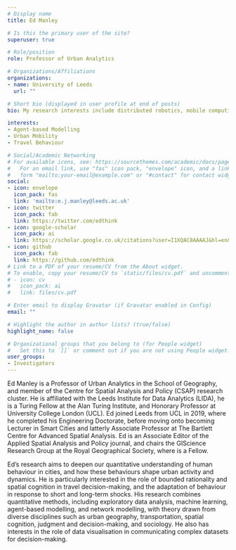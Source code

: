 ```yaml
---
# Display name
title: Ed Manley

# Is this the primary user of the site?
superuser: true

# Role/position
role: Professor of Urban Analytics

# Organizations/Affiliations
organizations:
- name: University of Leeds
  url: ""

# Short bio (displayed in user profile at end of posts)
bio: My research interests include distributed robotics, mobile computing and programmable matter.

interests:
- Agent-based Modelling
- Urban Mobility
- Travel Behaviour

# Social/Academic Networking
# For available icons, see: https://sourcethemes.com/academic/docs/page-builder/#icons
#   For an email link, use "fas" icon pack, "envelope" icon, and a link in the
#   form "mailto:your-email@example.com" or "#contact" for contact widget.
social:
- icon: envelope
  icon_pack: fas
  link: 'mailto:e.j.manley@leeds.ac.uk'
- icon: twitter
  icon_pack: fab
  link: https://twitter.com/edthink
- icon: google-scholar
  icon_pack: ai
  link: https://scholar.google.co.uk/citations?user=I1XQAC8AAAAJ&hl=en&oi=ao
- icon: github
  icon_pack: fab
  link: https://github.com/edthink
# Link to a PDF of your resume/CV from the About widget.
# To enable, copy your resume/CV to `static/files/cv.pdf` and uncomment the lines below.
# - icon: cv
#   icon_pack: ai
#   link: files/cv.pdf

# Enter email to display Gravatar (if Gravatar enabled in Config)
email: ""

# Highlight the author in author lists? (true/false)
highlight_name: false

# Organizational groups that you belong to (for People widget)
#   Set this to `[]` or comment out if you are not using People widget.
user_groups:
- Investigators
---
```


Ed Manley is a Professor of Urban Analytics in the School of Geography, and member of the Centre for Spatial Analysis and Policy (CSAP) research cluster. He is affiliated with the Leeds Institute for Data Analytics (LIDA), he is a Turing Fellow at the Alan Turing Institute, and Honorary Professor at University College London (UCL). Ed joined Leeds from UCL in 2019, where he completed his Engineering Doctorate, before moving onto becoming Lecturer in Smart Cities and latterly Associate Professor at The Bartlett Centre for Advanced Spatial Analysis. Ed is an Associate Editor of the Applied Spatial Analysis and Policy journal, and chairs the GIScience Research Group at the Royal Geographical Society, where is a Fellow. 

Ed’s research aims to deepen our quantitative understanding of human behaviour in cities, and how these behaviours shape urban activity and dynamics. He is particularly interested in the role of bounded rationality and spatial cognition in travel decision-making, and the adaptation of behaviour in response to short and long-term shocks. His research combines quantitative methods, including exploratory data analysis, machine learning, agent-based modelling, and network modelling, with theory drawn from diverse disciplines such as urban geography, transportation, spatial cognition, judgment and decision-making, and sociology. He also has interests in the role of data visualisation in communicating complex datasets for decision-making.
